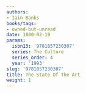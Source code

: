 ```yaml
---
authors:
- Iain Banks
books/tags:
- owned-but-unread
date: 1800-02-19
params:
  isbn13: '9781857230307'
  series: The Culture
  series_order: 4
  year: '1993'
slug: '9781857230307'
title: The State Of The Art
weight: 1
---
```



<!--more-->